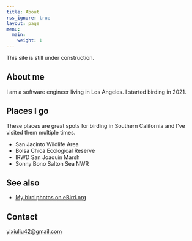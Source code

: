 ```yaml
---
title: About
rss_ignore: true
layout: page
menu:
  main:
    weight: 1
---
```


This site is still under construction.

## About me
I am a software engineer living in Los Angeles. I started birding in 2021.

## Places I go
These places are great spots for birding in Southern California and I've visited them multiple times.
- San Jacinto Wildlife Area
- Bolsa Chica Ecological Reserve
- IRWD San Joaquin Marsh
- Sonny Bono Salton Sea NWR

## See also
- [My bird photos on eBird.org](https://media.ebird.org/catalog?userId=USER2172383&mediaType=photo&view=grid)

## Contact
yixiuliu42@gmail.com
